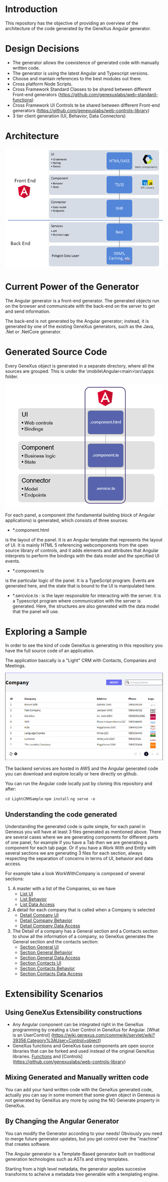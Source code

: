 # Introduction

This repository has the objective of providing an overview of the architecture of the code generated by the GeneXus Angular generator.

# Design Decisions

- The generator allows the coexistence of generated code with manually written code.
- The generator is using the latest Angular and Typescript versions.
- Choose and mantain references to the best modules out there.
- Cross platform Node Scripts.
- Cross Framework Standard Classes to be shared between different Front-end generators (https://github.com/genexuslabs/web-standard-functions)
- Cross Framework UI Controls te be shared between different Front-end generators (https://github.com/genexuslabs/web-controls-library)
- 3 tier client generation (UI, Behavior, Data Connectors)

# Architecture 

![Angular High Level Architecture](architectureAngular.png) 


# Current Power of the Generator

The Angular generator is a front-end generator. The generated objects run on the browser and communicate with the back-end on the server to get and send information.

The back-end is not generated by the Angular generator; instead, it is generated by one of the existing GeneXus generators, such as the Java, .Net or .NetCore generator. 

# Generated Source Code

Every GeneXus object is generated in a separate directory, where all the sources are grouped. This is under the <Model directory>\mobile\Angular\<main>\src\apps folder.
  
 ![Generated Code Structure](codeStructure.png)

 For each panel, a component (the fundamental building block of Angular applications) is generated, which consists of three sources:

- *.component.html 

is the layout of the panel. It is an Angular template that represents the layout of UI. It is mainly HTML 5 referencing webcomponents from the open source library of controls, and it adds elements and attributes that Angular interprets to perform the bindings with the data model and the specified UI events.

- *.component.ts 

is the particular logic of the panel. It is a TypeScript program. Events are generated here, and the state that is bound to the UI is manipulated here.

- *.sercvice.ts : is the layer responsible for interacting with the server. It is a Typescript program where communication with the server is generated. Here, the structures are also generated with the data model that the panel will use.


# Exploring a Sample

In order to see the kind of code GeneXus is generating in this repository you have the full source code of an application. 

The application basically is a "Light" CRM with Contacts, Companies and Meetings. 

![LightCRM](lightCRM.png)

The backend services are hosted in AWS and the Angular generated code you can download and explore locally or here directly on github.

You can run the Angular code locally just by cloning this repository and after:

`
cd LightCRMSample
`
`
npm install
`
`
ng serve -o
`

## Understanding the code generated

Understanding the generated code is quite simple, for each panel in Genexus you will have at least 3 files generated as mentioned above.
There are several cases where we are generating components for different parts of one panel, for example if you have a Tab then we are generating a component for each tab page.
Or if you have a Work With and Entity with several sections we are generating 3 files for each section, always respecting the separation of concerns in terms of UI, behavior and data access.

For example take a look WorkWithCompany  is composed of several sections:

1) A master with a list of the Companies, so we have 
    - [List UI](LightCRMSample/src/app/WorkWithCompany/workwithcompany_company_list.component.html)
    - [List Behavior](LightCRMSample/src/app/WorkWithCompany/workwithcompany_company_list.component.ts)
    - [List Data Access](LightCRMSample/src/app/WorkWithCompany/workwithcompany_company_list.service.ts)
2) A detail for each company that is called when a Company is selected 
    - [Detail Company UI](LightCRMSample/src/app/WorkWithCompany/workwithcompany_company_detail.component.html)
    - [Detail Company Behavior](LightCRMSample/src/app/WorkWithCompany/workwithcompany_company_detail.component.ts)
    - [Detail Company Data Access](LightCRMSample/src/app/WorkWithCompany/workwithcompany_company_detail.service.ts)
3) The Detail of a company has a General section and a Contacts section to show all the information of a company, so GeneXus generates the General section and the contacts section:
     - [Section General UI](LightCRMSample/src/app/WorkWithCompany/workwithcompany_company_section_general.component.html)
     - [Section General Behavior](LightCRMSample/src/app/WorkWithCompany/workwithcompany_company_section_general.component.ts)
     - [Section General Data Access](LightCRMSample/src/app/WorkWithCompany/workwithcompany_company_section_general.service.ts)
     - [Section Contacts UI](LightCRMSample/src/app/WorkWithCompany/workwithcompany_company_section_contact.component.html)
     - [Section Contacts Behavior](LightCRMSample/src/app/WorkWithCompany/workwithcompany_company_section_contact.component.ts)
     - [Section Contacts Data Access](LightCRMSample/src/app/WorkWithCompany/workwithcompany_company_section_contact.service.ts)
     
     
# Extensibility Scenarios

## Using GeneXus Extensibility constructions

- Any Angular component can be integrated right in the GeneXus programming by creating a User Control in GeneXus for Angular. [What is an UserControl] (https://wiki.genexus.com/commwiki/servlet/wiki?39356,Category%3AUser+Control+object)
- GeneXus functions and GeneXus base components are open source libraries that can be forked and used instead of the original GeneXus libraries.
[Functions](https://github.com/genexuslabs/web-standard-functions)  and [Controls] (https://github.com/genexuslabs/web-controls-library)

## Mixing Generated and Manually written code

You can add your hand written code with the GeneXus generated code, actually you can say in some moment that some given object in Genexus is not generated by GeneXus any more by using the NO Generate property in GeneXus.

## By Changing the Angular Generator

You can modify the Generator according to your needs! Obviously you need to merge future generator updates, but you get control over the "machine" that creates software.

The Angular generator is a Template-Based generator built on traditional generation technologies such as ASTs and string templates. 

Starting from a high level metadata, the generator applies succesive transforms to acheive a metadata tree generable with a templating engine.


